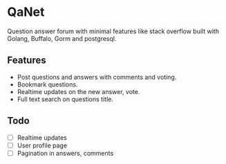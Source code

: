 # QaNet

Question answer forum with minimal features like stack overflow built with Golang, Buffalo, Gorm and postgresql.

## Features

- Post questions and answers with comments and voting.
- Bookmark questions.
- Realtime updates on the new answer, vote.
- Full text search on questions title.

## Todo

- [ ] Realtime updates
- [ ] User profile page
- [ ] Pagination in answers, comments
